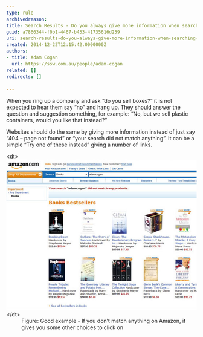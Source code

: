 ```yaml
---
type: rule
archivedreason: 
title: Search Results - Do you always give more information when searching doesn’t find anything?
guid: a7866344-f0b1-4467-b433-41735616d259
uri: search-results-do-you-always-give-more-information-when-searching-doesnt-find-anything
created: 2014-12-22T12:15:42.0000000Z
authors:
- title: Adam Cogan
  url: https://ssw.com.au/people/adam-cogan
related: []
redirects: []

---
```


When you ring up a company and ask “do you sell boxes?” it is not expected to hear them say “no” and hang up. They should answer the question and suggestion something, for example: “No, but we sell plastic containers, would you like that instead?”

Websites should do the same by giving more information instead of just say “404 – page not found” or “your search did not match anything”. It can be a simple “Try one of these instead” giving a number of links.


<!--endintro-->
<dl class="goodImage">&lt;dt&gt;<img src="amazon-search.jpg" alt="">&lt;/dt&gt;<dd>Figure: Good example - If you don’t match anything on Amazon, it gives you some other choices to click on</dd></dl>
